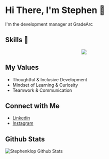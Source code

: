 # Hi There, I'm Stephen 👋

I'm the development manager at GradeArc

## Skills 🚀 <br/>
<p align="center">
  <a href="https://skillicons.dev">
    <img src="https://skillicons.dev/icons?i=css,express,figma,firebase,git,github,gitlab,graphql,html,js,jest,md,mysql,nextjs,netlify,nodejs,react,sass,ts,vscode" />
  </a>
</p>

## My Values
- Thoughtful & Inclusive Development <br/>
- Mindset of Learning & Curiosity <br/>
- Teamwork & Communication

## Connect with Me
- [Linkedin](https://www.linkedin.com/in/stephen-klop-982b79149/) <br/>
- [Instagram](https://www.instagram.com/stefklop/) <br/>

## Github Stats <br/>
<img src="https://github-readme-stats.vercel.app/api?username=stephenklop" alt="Stephenklop Github Stats" /> 
